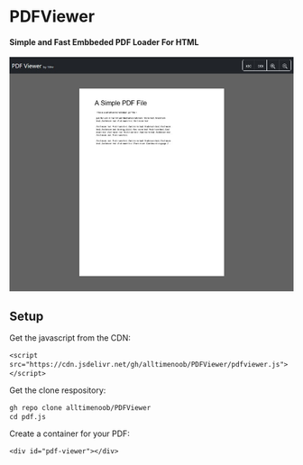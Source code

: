 # PDFViewer

#### Simple and Fast Embbeded PDF Loader For HTML 
![heeheehaw](https://github.com/alltimenoob/PDFViewer/blob/095d5d2ea07a8f8cb8b9be12314f14c005a48b23/PDFViewer.jpg)

## Setup

Get the javascript from the CDN:

    
    <script src="https://cdn.jsdelivr.net/gh/alltimenoob/PDFViewer/pdfviewer.js"></script>



Get the clone respository:


    gh repo clone alltimenoob/PDFViewer
    cd pdf.js
    
    
Create a container for your PDF:

    
    <div id="pdf-viewer"></div>
    
    
